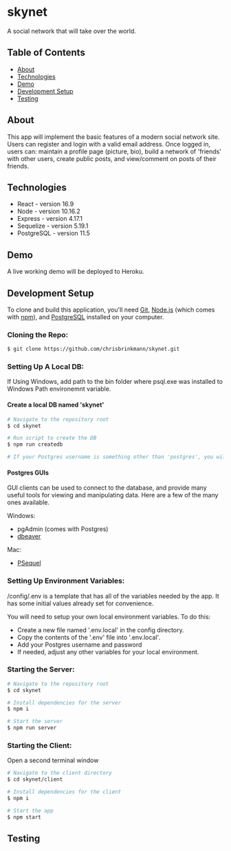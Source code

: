 # skynet
A social network that will take over the world.

## Table of Contents 
- [About](#about)
- [Technologies](#technologies)
- [Demo](#demo)
- [Development Setup](#development-setup)
- [Testing](#testing)

## About
This app will implement the basic features of a modern social network site. Users can register and login with a valid email address. Once logged in, users can: maintain a profile page (picture, bio), build a network of 'friends' with other users, create public posts, and view/comment on posts of their friends.

## Technologies
- React - version 16.9
- Node - version 10.16.2
- Express - version 4.17.1
- Sequelize - version 5.19.1
- PostgreSQL - version 11.5

## Demo
A live working demo will be deployed to Heroku.

## Development Setup
To clone and build this application, you'll need [Git](https://git-scm.com), [Node.js](https://nodejs.org/en/download/) (which comes with [npm](http://npmjs.com)), and [PostgreSQL](https://www.postgresql.org/download/) installed on your computer.

### Cloning the Repo:
```bash
$ git clone https://github.com/chrisbrinkmann/skynet.git
```

### Setting Up A Local DB:
If Using Windows, add path to the bin folder where psql.exe was installed to Windows Path environemnt variable.

#### Create a local DB named 'skynet'
```bash
# Navigate to the repository root
$ cd skynet

# Run script to create the DB
$ npm run createdb

# If your Postgres username is something other than 'postgres', you will first need to replace 'postgres' with your username in the 'createdb' script in package.json (createdb -O <username> -U <username> skynet)
```

#### Postgres GUIs
GUI clients can be used to connect to the database, and provide many useful tools for viewing and manipulating data. Here are a few of the many ones available.

Windows:
- pgAdmin (comes with Postgres)
- [dbeaver](https://dbeaver.io/download/)

Mac:
- [PSequel](http://www.psequel.com)

### Setting Up Environment Variables:
/config/.env is a template that has all of the variables needed by the app. It has some initial values already set for convenience.

You will need to setup your own local environment variables. To do this:

- Create a new file named '.env.local' in the config directory.
- Copy the contents of the '.env' file into '.env.local'.
- Add your Postgres username and password
- If needed, adjust any other variables for your local environment.

### Starting the Server:
```bash
# Navigate to the repository root
$ cd skynet

# Install dependencies for the server
$ npm i

# Start the server
$ npm run server
```
### Starting the Client:
Open a second terminal window
```bash
# Navigate to the client directory
$ cd skynet/client

# Install dependencies for the client
$ npm i

# Start the app
$ npm start
```

## Testing